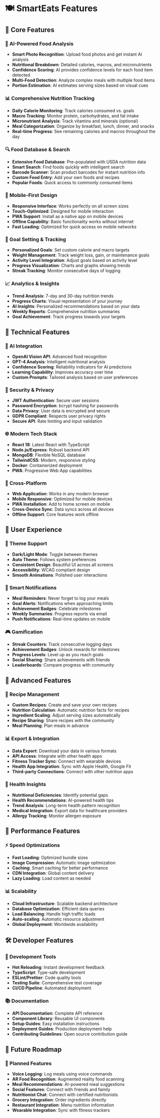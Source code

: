# 🍽️ SmartEats Features

## 🎯 Core Features

### 📸 AI-Powered Food Analysis
- **Smart Photo Recognition**: Upload food photos and get instant AI analysis
- **Nutritional Breakdown**: Detailed calories, macros, and micronutrients
- **Confidence Scoring**: AI provides confidence levels for each food item detected
- **Multi-Food Detection**: Analyze complex meals with multiple food items
- **Portion Estimation**: AI estimates serving sizes based on visual cues

### 📊 Comprehensive Nutrition Tracking
- **Daily Calorie Monitoring**: Track calories consumed vs. goals
- **Macro Tracking**: Monitor protein, carbohydrates, and fat intake
- **Micronutrient Analysis**: Track vitamins and minerals (optional)
- **Meal Categorization**: Organize by breakfast, lunch, dinner, and snacks
- **Real-time Progress**: See remaining calories and macros throughout the day

### 🔍 Food Database & Search
- **Extensive Food Database**: Pre-populated with USDA nutrition data
- **Smart Search**: Find foods quickly with intelligent search
- **Barcode Scanner**: Scan product barcodes for instant nutrition info
- **Custom Food Entry**: Add your own foods and recipes
- **Popular Foods**: Quick access to commonly consumed items

### 📱 Mobile-First Design
- **Responsive Interface**: Works perfectly on all screen sizes
- **Touch-Optimized**: Designed for mobile interaction
- **PWA Support**: Install as a native app on mobile devices
- **Offline Capability**: Basic functionality works without internet
- **Fast Loading**: Optimized for quick access on mobile networks

### 🎯 Goal Setting & Tracking
- **Personalized Goals**: Set custom calorie and macro targets
- **Weight Management**: Track weight loss, gain, or maintenance goals
- **Activity Level Integration**: Adjust goals based on activity level
- **Progress Visualization**: Charts and graphs showing trends
- **Streak Tracking**: Monitor consecutive days of logging

### 📈 Analytics & Insights
- **Trend Analysis**: 7-day and 30-day nutrition trends
- **Progress Charts**: Visual representation of your journey
- **AI Insights**: Personalized recommendations based on your data
- **Weekly Reports**: Comprehensive nutrition summaries
- **Goal Achievement**: Track progress towards your targets

## 🔧 Technical Features

### 🤖 AI Integration
- **OpenAI Vision API**: Advanced food recognition
- **GPT-4 Analysis**: Intelligent nutritional analysis
- **Confidence Scoring**: Reliability indicators for AI predictions
- **Learning Capability**: Improves accuracy over time
- **Custom Prompts**: Tailored analysis based on user preferences

### 🔐 Security & Privacy
- **JWT Authentication**: Secure user sessions
- **Password Encryption**: bcrypt hashing for passwords
- **Data Privacy**: User data is encrypted and secure
- **GDPR Compliant**: Respects user privacy rights
- **Secure API**: Rate limiting and input validation

### 🌐 Modern Tech Stack
- **React 18**: Latest React with TypeScript
- **Node.js/Express**: Robust backend API
- **MongoDB**: Flexible NoSQL database
- **TailwindCSS**: Modern, responsive styling
- **Docker**: Containerized deployment
- **PWA**: Progressive Web App capabilities

### 📱 Cross-Platform
- **Web Application**: Works in any modern browser
- **Mobile Responsive**: Optimized for mobile devices
- **PWA Installation**: Add to home screen on mobile
- **Cross-Device Sync**: Data syncs across all devices
- **Offline Support**: Core features work offline

## 🎨 User Experience

### 🌙 Theme Support
- **Dark/Light Mode**: Toggle between themes
- **Auto Theme**: Follows system preferences
- **Consistent Design**: Beautiful UI across all screens
- **Accessibility**: WCAG compliant design
- **Smooth Animations**: Polished user interactions

### 🔔 Smart Notifications
- **Meal Reminders**: Never forget to log your meals
- **Goal Alerts**: Notifications when approaching limits
- **Achievement Badges**: Celebrate milestones
- **Weekly Summaries**: Progress reports via email
- **Push Notifications**: Real-time updates on mobile

### 🎮 Gamification
- **Streak Counters**: Track consecutive logging days
- **Achievement Badges**: Unlock rewards for milestones
- **Progress Levels**: Level up as you reach goals
- **Social Sharing**: Share achievements with friends
- **Leaderboards**: Compare progress with community

## 🔮 Advanced Features

### 🍳 Recipe Management
- **Custom Recipes**: Create and save your own recipes
- **Nutrition Calculation**: Automatic nutrition facts for recipes
- **Ingredient Scaling**: Adjust serving sizes automatically
- **Recipe Sharing**: Share recipes with the community
- **Meal Planning**: Plan meals in advance

### 📊 Export & Integration
- **Data Export**: Download your data in various formats
- **API Access**: Integrate with other health apps
- **Fitness Tracker Sync**: Connect with wearable devices
- **Health App Integration**: Sync with Apple Health, Google Fit
- **Third-party Connections**: Connect with other nutrition apps

### 🏥 Health Insights
- **Nutritional Deficiencies**: Identify potential gaps
- **Health Recommendations**: AI-powered health tips
- **Trend Analysis**: Long-term health pattern recognition
- **Medical Integration**: Export data for healthcare providers
- **Allergy Tracking**: Monitor allergen exposure

## 🚀 Performance Features

### ⚡ Speed Optimizations
- **Fast Loading**: Optimized bundle sizes
- **Image Compression**: Automatic image optimization
- **Caching**: Smart caching for better performance
- **CDN Integration**: Global content delivery
- **Lazy Loading**: Load content as needed

### 📊 Scalability
- **Cloud Infrastructure**: Scalable backend architecture
- **Database Optimization**: Efficient data queries
- **Load Balancing**: Handle high traffic loads
- **Auto-scaling**: Automatic resource adjustment
- **Global Deployment**: Worldwide availability

## 🛠️ Developer Features

### 🔧 Development Tools
- **Hot Reloading**: Instant development feedback
- **TypeScript**: Type-safe development
- **ESLint/Prettier**: Code quality tools
- **Testing Suite**: Comprehensive test coverage
- **CI/CD Pipeline**: Automated deployment

### 📚 Documentation
- **API Documentation**: Complete API reference
- **Component Library**: Reusable UI components
- **Setup Guides**: Easy installation instructions
- **Deployment Guides**: Production deployment help
- **Contributing Guidelines**: Open source contribution guide

## 🌟 Future Roadmap

### 🔮 Planned Features
- **Voice Logging**: Log meals using voice commands
- **AR Food Recognition**: Augmented reality food scanning
- **Meal Recommendations**: AI-powered meal suggestions
- **Social Features**: Connect with friends and family
- **Nutritionist Chat**: Connect with certified nutritionists
- **Grocery Integration**: Order ingredients directly
- **Restaurant Integration**: Menu nutrition information
- **Wearable Integration**: Sync with fitness trackers 